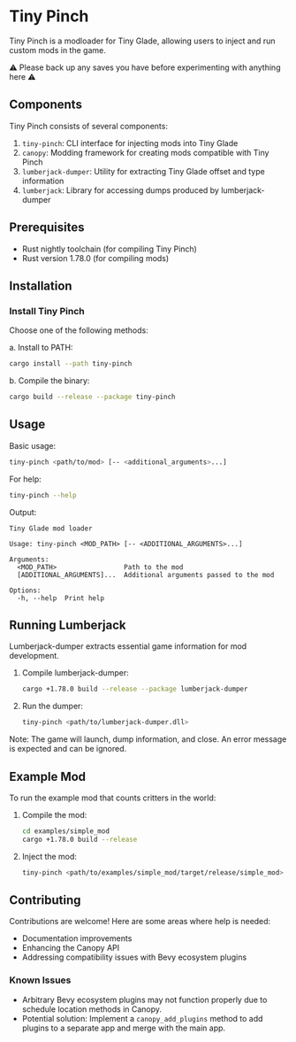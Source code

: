 # Tiny Pinch

Tiny Pinch is a modloader for Tiny Glade, allowing users to inject and run custom mods in the game.

⚠️ Please back up any saves you have before experimenting with anything here ⚠️

## Components

Tiny Pinch consists of several components:

1. `tiny-pinch`: CLI interface for injecting mods into Tiny Glade
2. `canopy`: Modding framework for creating mods compatible with Tiny Pinch
3. `lumberjack-dumper`: Utility for extracting Tiny Glade offset and type information
4. `lumberjack`: Library for accessing dumps produced by lumberjack-dumper

## Prerequisites

- Rust nightly toolchain (for compiling Tiny Pinch)
- Rust version 1.78.0 (for compiling mods)

## Installation

### Install Tiny Pinch

Choose one of the following methods:

a. Install to PATH:

```bash
cargo install --path tiny-pinch
```

b. Compile the binary:

```bash
cargo build --release --package tiny-pinch
```

## Usage

Basic usage:

```bash
tiny-pinch <path/to/mod> [-- <additional_arguments>...]
```

For help:

```bash
tiny-pinch --help
```

Output:

```
Tiny Glade mod loader

Usage: tiny-pinch <MOD_PATH> [-- <ADDITIONAL_ARGUMENTS>...]

Arguments:
  <MOD_PATH>                 Path to the mod
  [ADDITIONAL_ARGUMENTS]...  Additional arguments passed to the mod

Options:
  -h, --help  Print help
```

## Running Lumberjack

Lumberjack-dumper extracts essential game information for mod development.

1. Compile lumberjack-dumper:

   ```bash
   cargo +1.78.0 build --release --package lumberjack-dumper
   ```

2. Run the dumper:
   ```bash
   tiny-pinch <path/to/lumberjack-dumper.dll>
   ```

Note: The game will launch, dump information, and close. An error message is expected and can be ignored.

## Example Mod

To run the example mod that counts critters in the world:

1. Compile the mod:

   ```bash
   cd examples/simple_mod
   cargo +1.78.0 build --release
   ```

2. Inject the mod:
   ```bash
   tiny-pinch <path/to/examples/simple_mod/target/release/simple_mod>
   ```

## Contributing

Contributions are welcome! Here are some areas where help is needed:

- Documentation improvements
- Enhancing the Canopy API
- Addressing compatibility issues with Bevy ecosystem plugins

### Known Issues

- Arbitrary Bevy ecosystem plugins may not function properly due to schedule location methods in Canopy.
- Potential solution: Implement a `canopy_add_plugins` method to add plugins to a separate app and merge with the main app.
